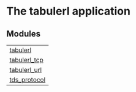 

# The tabulerl application #


## Modules ##


<table width="100%" border="0" summary="list of modules">
<tr><td><a href="tabulerl.md" class="module">tabulerl</a></td></tr>
<tr><td><a href="tabulerl_tcp.md" class="module">tabulerl_tcp</a></td></tr>
<tr><td><a href="tabulerl_url.md" class="module">tabulerl_url</a></td></tr>
<tr><td><a href="tds_protocol.md" class="module">tds_protocol</a></td></tr></table>

